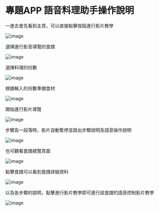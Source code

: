 # 專題APP 語音料理助手操作說明

一進去會先看到主頁，可以直接點擊按鈕進行影片教學

![image](https://i.imgur.com/N4YEcvb.jpg=200x)

選擇進行影音導覽的食譜

![image](https://i.imgur.com/1iBa5J3.jpg=200x)

選擇料理的份數

![image](https://i.imgur.com/zSPhm49.jpg=200x)

根據輸入的份數準備食材

![image](https://i.imgur.com/y5p7Qxo.jpg=200x)

開始進行影片導覽 

![image](https://i.imgur.com/0QiRUAV.jpg=500x)

步驟告一段落時，影片自動暫停並跳出步驟說明及語音操作說明 

![image](https://i.imgur.com/axaXHab.jpg=500x)

也可觀看食譜總覽頁面

![image](https://i.imgur.com/GqHLl9i.jpg=200x)

點擊食譜可以看到食譜詳細資料

![image](https://i.imgur.com/GfzKsY5.jpg=200x)

以及各步驟的說明，點擊進行影片教學即可進行該食譜的語音控制影片教學

![image](https://i.imgur.com/syQrdlD.jpg=200x)


